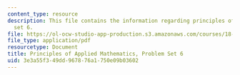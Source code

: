 ```yaml
---
content_type: resource
description: This file contains the information regarding principles of applied mathematics,problem
  set 6.
file: https://ol-ocw-studio-app-production.s3.amazonaws.com/courses/18-311-principles-of-applied-mathematics-spring-2014/3e3a55f349dd967876a1750e09b03602_MIT18_311S14_ProblemSet6.pdf
file_type: application/pdf
resourcetype: Document
title: Principles of Applied Mathematics, Problem Set 6
uid: 3e3a55f3-49dd-9678-76a1-750e09b03602
---
```

